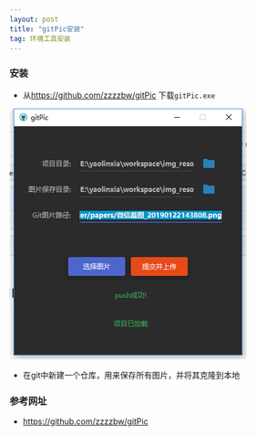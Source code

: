 ```yaml
---
layout: post
title: "gitPic安装"
tag: 环境工具安装
---
```

### 安装

- 从<https://github.com/zzzzbw/gitPic> 下载`gitPic.exe`



![](https://raw.githubusercontent.com/yaolinxia/img_resource/master/papers/20190122152501.png)



- 在git中新建一个仓库，用来保存所有图片，并将其克隆到本地

### 参考网址

- <https://github.com/zzzzbw/gitPic> 